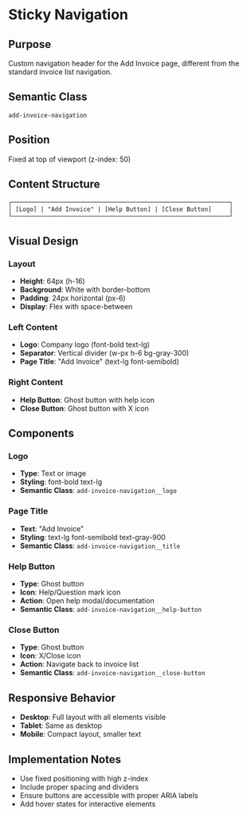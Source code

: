 # Sticky Navigation

## Purpose
Custom navigation header for the Add Invoice page, different from the standard invoice list navigation.

## Semantic Class
`add-invoice-navigation`

## Position
Fixed at top of viewport (z-index: 50)

## Content Structure
```
┌─────────────────────────────────────────────────────────────┐
│ [Logo] | "Add Invoice" | [Help Button] | [Close Button]     │
└─────────────────────────────────────────────────────────────┘
```

## Visual Design

### Layout
- **Height**: 64px (h-16)
- **Background**: White with border-bottom
- **Padding**: 24px horizontal (px-6)
- **Display**: Flex with space-between

### Left Content
- **Logo**: Company logo (font-bold text-lg)
- **Separator**: Vertical divider (w-px h-6 bg-gray-300)
- **Page Title**: "Add Invoice" (text-lg font-semibold)

### Right Content
- **Help Button**: Ghost button with help icon
- **Close Button**: Ghost button with X icon

## Components

### Logo
- **Type**: Text or image
- **Styling**: font-bold text-lg
- **Semantic Class**: `add-invoice-navigation__logo`

### Page Title
- **Text**: "Add Invoice"
- **Styling**: text-lg font-semibold text-gray-900
- **Semantic Class**: `add-invoice-navigation__title`

### Help Button
- **Type**: Ghost button
- **Icon**: Help/Question mark icon
- **Action**: Open help modal/documentation
- **Semantic Class**: `add-invoice-navigation__help-button`

### Close Button
- **Type**: Ghost button
- **Icon**: X/Close icon
- **Action**: Navigate back to invoice list
- **Semantic Class**: `add-invoice-navigation__close-button`

## Responsive Behavior
- **Desktop**: Full layout with all elements visible
- **Tablet**: Same as desktop
- **Mobile**: Compact layout, smaller text

## Implementation Notes
- Use fixed positioning with high z-index
- Include proper spacing and dividers
- Ensure buttons are accessible with proper ARIA labels
- Add hover states for interactive elements 